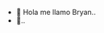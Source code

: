 - 👋 Hola me llamo Bryan..
- 👀..

<!---
1234alexis12/1234alexis12 is a ✨ special ✨ repository because its `README.md` (this file) appears on your GitHub profile.
You can click the Preview link to take a look at your changes.
--->
